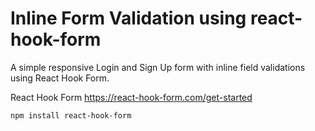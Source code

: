 # Inline Form Validation using react-hook-form
A simple responsive Login and Sign Up form with inline field validations using React Hook Form.

React Hook Form
https://react-hook-form.com/get-started

```npm install react-hook-form```
